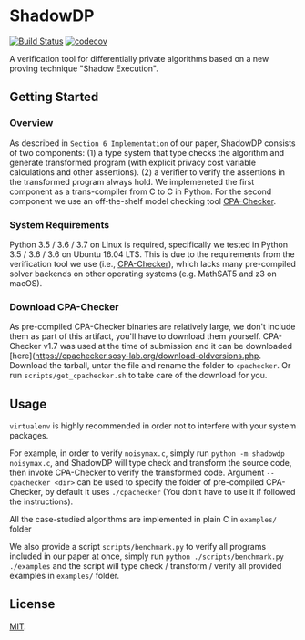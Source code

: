 # ShadowDP

[![Build Status](https://travis-ci.com/RyanWangGit/shadowdp.svg?token=6D8zTzZr7SPui6PzhT2a&branch=master)](https://travis-ci.com/RyanWangGit/shadowdp) [![codecov](https://codecov.io/gh/RyanWangGit/shadowdp/branch/master/graph/badge.svg?token=ZrKPNQCjub)](https://codecov.io/gh/RyanWangGit/shadowdp)

A verification tool for differentially private algorithms based on a new proving technique "Shadow Execution".

## Getting Started
### Overview
As described in `Section 6 Implementation` of our paper, ShadowDP consists of two components: (1) a type system that type checks the algorithm and generate transformed program (with explicit privacy cost variable calculations and other assertions). (2) a verifier to verify the assertions in the transformed program always hold. We implemeneted the first component as a trans-compiler from C to C in Python. For the second component we use an off-the-shelf model checking tool [CPA-Checker](https://cpachecker.sosy-lab.org/).

### System Requirements
Python 3.5 / 3.6 / 3.7 on Linux is required, specifically we tested in Python 3.5 / 3.6 / 3.6 on Ubuntu 16.04 LTS. This is due to the requirements from the verification tool we use (i.e., [CPA-Checker](https://cpachecker.sosy-lab.org/)), which lacks many pre-compiled solver backends on other operating systems (e.g. MathSAT5 and z3 on macOS).

### Download CPA-Checker 
As pre-compiled CPA-Checker binaries are relatively large, we don't include them as part of this artifact, you'll have to download them yourself. CPA-Checker v1.7 was used at the time of submission and it can be downloaded [here](https://cpachecker.sosy-lab.org/download-oldversions.php. Download the tarball, untar the file and rename the folder to `cpachecker`. Or run `scripts/get_cpachecker.sh` to take care of the download for you.

## Usage

`virtualenv` is highly recommended in order not to interfere with your system packages.

For example, in order to verify `noisymax.c`, simply run `python -m shadowdp noisymax.c`, and ShadowDP will type check and transform the source code, then invoke CPA-Checker to verify the transformed code. Argument `--cpachecker <dir>` can be used to specify the folder of pre-compiled CPA-Checker, by default it uses `./cpachecker` (You don't have to use it if followed the instructions).

All the case-studied algorithms are implemented in plain C in `examples/` folder

We also provide a script `scripts/benchmark.py` to verify all programs included in our paper at once, simply run `python ./scripts/benchmark.py ./examples` and the script will type check / transform / verify all provided examples in `examples/` folder.


## License
[MIT](https://github.com/RyanWangGit/shadowdp/blob/master/LICENSE).
